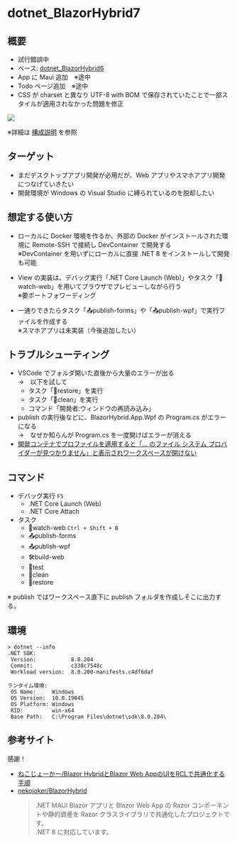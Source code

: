 # dotnet_BlazorHybrid7

## 概要
* 試行錯誤中
* ベース: [dotnet_BlazorHybrid6](https://github.com/Tobotobo/dotnet_BlazorHybrid6)
* App に Maui 追加　※途中
* Todo ページ追加　※途中
* CSS が charset と異なり UTF-8 with BOM で保存されていたことで一部スタイルが適用されなかった問題を修正 

![](/doc/image/図1.drawio.png)

※詳細は [構成説明](/doc/構成説明.md) を参照

## ターゲット
* まだデスクトップアプリ開発が必用だが、Web アプリやスマホアプリ開発につなげていきたい
* 開発環境が Windows の Visual Studio に縛られているのを脱却したい

## 想定する使い方
* ローカルに Docker 環境を作るか、外部の Docker がインストールされた環境に Remote-SSH で接続し DevContainer で開発する  
  ※DevContainer を用いずにローカルに直接 .NET 8 をインストールして開発も可能

* View の実装は、デバッグ実行「.NET Core Launch (Web)」やタスク「👀watch-web」を用いてブラウザでプレビューしながら行う  
  ※要ポートフォワーディング

* 一通りできたらタスク「📤publish-forms」や「📤publish-wpf」で実行ファイルを作成する  
  ※スマホアプリは未実装（今後追加したい）

## トラブルシューティング
* VSCode でフォルダ開いた直後から大量のエラーが出る  
  →　以下を試して
    * タスク「🔄restore」を実行
    * タスク「🧹clean」を実行
    * コマンド「開発者:ウィンドウの再読み込み」
* publish の実行後などに、BlazorHybrid.App.Wpf の Program.cs がエラーになる  
  →　なぜか知らんが Program.cs を一度開けばエラーが消える
* [開発コンテナでプロファイルを適用すると「... のファイル システム プロバイダーが見つかりません」と表示されワークスペースが開けない](https://github.com/Tobotobo/dotnet_BlazorHybrid5/issues/1)

## コマンド
* デバッグ実行 `F5`
  * .NET Core Launch (Web)
  * .NET Core Attach
* タスク
  * 👀watch-web `Ctrl + Shift + B`
  * 📤publish-forms
  * 📤publish-wpf
  * 🛠️build-web
  * 🧪test
  * 🧹clean
  * 🔄restore

※ publish ではワークスペース直下に publish フォルダを作成しそこに出力する。

## 環境
```
> dotnet --info   
.NET SDK:
 Version:           8.0.204   
 Commit:            c338c7548c
 Workload version:  8.0.200-manifests.c4df6daf

ランタイム環境:
 OS Name:     Windows
 OS Version:  10.0.19045
 OS Platform: Windows
 RID:         win-x64
 Base Path:   C:\Program Files\dotnet\sdk\8.0.204\
```

## 参考サイト
感謝！
* [ねこじょーかー/Blazor HybridとBlazor Web AppのUIをRCLで共通化する手順](https://blazor-master.com/blazor-hybrid-maui-rcl/)
* [nekojoker/BlazorHybrid](https://github.com/nekojoker/BlazorHybrid)
    > .NET MAUI Blazor アプリと Blazor Web App の Razor コンポーネントや静的資産を Razor クラスライブラリで共通化したプロジェクトです。  
    > .NET 8 に対応しています。
